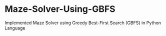 # Maze-Solver-Using-GBFS
Implemented Maze Solver using Greedy Best-First Search (GBFS) in Python Language
